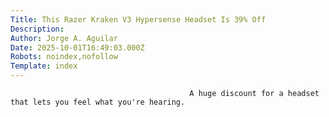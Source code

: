 ```yaml
---
Title: This Razer Kraken V3 Hypersense Headset Is 39% Off
Description: 
Author: Jorge A. Aguilar
Date: 2025-10-01T16:49:03.000Z
Robots: noindex,nofollow
Template: index
---
```


                                            A huge discount for a headset that lets you feel what you're hearing.
                                        